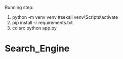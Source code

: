 Running step:

1.  python -m venv venv #sekali
    venv\Scripts\activate
2.  pip install -r requirements.txt
3.  cd src
    python app.py


# Search_Engine
